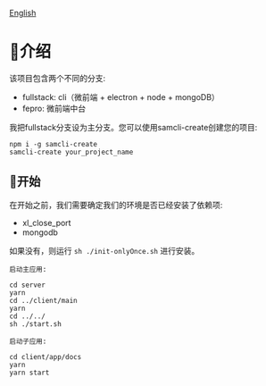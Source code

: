 [English](./README.md)

# 🍧介绍

该项目包含两个不同的分支:

* fullstack: cli（微前端 + electron + node + mongoDB）
* fepro: 微前端中台

我把fullstack分支设为主分支。您可以使用samcli-create创建您的项目:

```shell
npm i -g samcli-create
samcli-create your_project_name
```

## 🍧开始

在开始之前，我们需要确定我们的环境是否已经安装了依赖项:

* xl_close_port
* mongodb

如果没有，则运行 `sh ./init-onlyOnce.sh` 进行安装。

`启动主应用:`
```shell
cd server
yarn
cd ../client/main
yarn
cd ../../
sh ./start.sh
```
`启动子应用:`
```shell
cd client/app/docs
yarn
yarn start
```